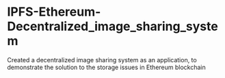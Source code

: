 # IPFS-Ethereum-Decentralized_image_sharing_system
Created a decentralized image sharing system as an application, to demonstrate the solution to the storage issues in Ethereum blockchain

